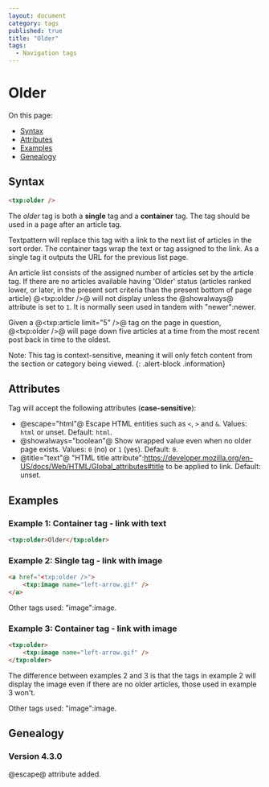 ```yaml
---
layout: document
category: tags
published: true
title: "Older"
tags:
  - Navigation tags
---
```


# Older

On this page:

* [Syntax](#user-content-syntax)
* [Attributes](#user-content-attributes)
* [Examples](#user-content-examples)
* [Genealogy](#user-content-genealogy)

## Syntax

```html
<txp:older />
```

The *older* tag is both a __single__ tag and a __container__ tag. The tag should be used in a page after an article tag.

Textpattern will replace this tag with a link to the next list of articles in the sort order. The container tags wrap the text or tag assigned to the link. As a single tag it outputs the URL for the previous list page.

An article list consists of the assigned number of articles set by the article tag. If there are no articles available having 'Older' status (articles ranked lower, or later, in the present sort criteria than the present bottom of page article) @<txp:older />@ will not display unless the @showalways@ attribute is set to `1`. It is normally seen used in tandem with "newer":newer.

Given a @<txp:article limit="5" />@ tag on the page in question, @<txp:older />@ will page down five articles at a time from the most recent post back in time to the oldest.

Note: This tag is context-sensitive, meaning it will only fetch content from the section or category being viewed.
{: .alert-block .information}

## Attributes

Tag will accept the following attributes (**case-sensitive**):

* @escape="html"@
Escape HTML entities such as `<`, `>` and `&`.
Values: `html` or unset.
Default: `html`.
* @showalways="boolean"@
Show wrapped value even when no older page exists.
Values: `0` (no) or `1` (yes).
Default: `0`.
* @title="text"@
"HTML title attribute":https://developer.mozilla.org/en-US/docs/Web/HTML/Global_attributes#title to be applied to link.
Default: unset.

## Examples

### Example 1: Container tag - link with text

```html
<txp:older>Older</txp:older>
```

### Example 2: Single tag - link with image

```html
<a href="<txp:older />">
    <txp:image name="left-arrow.gif" />
</a>
```

Other tags used: "image":image.

### Example 3: Container tag - link with image

```html
<txp:older>
    <txp:image name="left-arrow.gif" />
</txp:older>
```

The difference between examples 2 and 3 is that the tags in example 2 will display the image even if there are no older articles, those used in example 3 won't.

Other tags used: "image":image.

## Genealogy

### Version 4.3.0

@escape@ attribute added.

